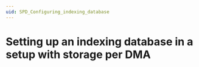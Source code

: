 ```yaml
---
uid: SPD_Configuring_indexing_database
---
```


# Setting up an indexing database in a setup with storage per DMA

